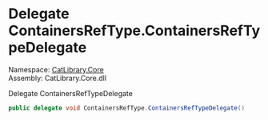 ﻿# Delegate ContainersRefType.ContainersRefTypeDelegate

Namespace: [CatLibrary.Core](CatLibrary.Core.md)  
Assembly: CatLibrary.Core.dll

Delegate ContainersRefTypeDelegate

```csharp
public delegate void ContainersRefType.ContainersRefTypeDelegate()
```

